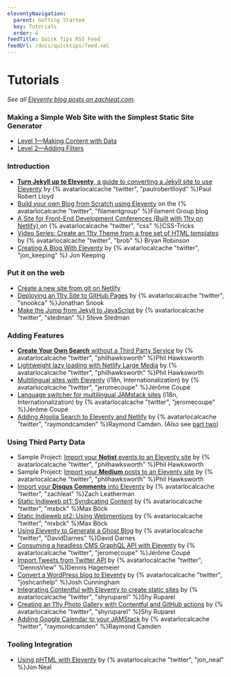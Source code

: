 ```yaml
---
eleventyNavigation:
  parent: Getting Started
  key: Tutorials
  order: 4
feedTitle: Quick Tips RSS Feed
feedUrl: /docs/quicktips/feed.xml
---
```


# Tutorials

_See all [Eleventy blog posts on zachleat.com](https://www.zachleat.com/web/eleventy/)._

### Making a Simple Web Site with the Simplest Static Site Generator

* [Level 1—Making Content with Data](https://www.zachleat.com/web/eleventy-tutorial-level-1/)
* [Level 2—Adding Filters](https://www.zachleat.com/web/eleventy-tutorial-level-2/)

### Introduction

* [**Turn Jekyll up to Eleventy**, a guide to converting a Jekyll site to use Eleventy](https://24ways.org/2018/turn-jekyll-up-to-eleventy/) by {% avatarlocalcache "twitter", "paulrobertlloyd" %}Paul Robert Lloyd
* [Build your own Blog from Scratch using Eleventy](https://www.filamentgroup.com/lab/build-a-blog/) on the {% avatarlocalcache "twitter", "filamentgroup" %}Filament Group blog
* [A Site for Front-End Development Conferences (Built with 11ty on Netlify) ](https://css-tricks.com/a-site-for-front-end-development-conferences-built-with-11ty-on-netlify/) on {% avatarlocalcache "twitter", "css" %}CSS-Tricks
* [Video Series: Create an 11ty Theme from a free set of HTML templates](https://www.youtube.com/playlist?list=PLOSLUtJ_J3rrJ1R1qEf8CCEpV3GgbJGNr) by {% avatarlocalcache "twitter", "brob" %} Bryan Robinson
* [Creating A Blog With Eleventy](https://keepinguptodate.com/pages/2019/06/creating-blog-with-eleventy/) by {% avatarlocalcache "twitter", "jon_keeping" %} Jon Keeping

### Put it on the web

* [Create a new site from git on Netlify](https://app.netlify.com/start)
* [Deploying an 11ty Site to GitHub Pages](https://snook.ca/archives/servers/deploying-11ty-to-gh-pages) by {% avatarlocalcache "twitter", "snookca" %}Jonathan Snook
* [Make the Jump from Jekyll to JavaScript](https://stedman.dev/2020/04/29/make-the-jump-from-jekyll-to-javascript/) by {% avatarlocalcache "twitter", "stedman" %} Steve Stedman

### Adding Features

* [**Create Your Own Search** without a Third Party Service](https://www.hawksworx.com/blog/adding-search-to-a-jamstack-site/) by {% avatarlocalcache "twitter", "philhawksworth" %}Phil Hawksworth
* [Lightweight lazy loading with Netlify Large Media](https://lazy-load-nlm.netlify.com/) by {% avatarlocalcache "twitter", "philhawksworth" %}Phil Hawksworth
* [Multilingual sites with Eleventy](https://www.webstoemp.com/blog/multilingual-sites-eleventy/) (i18n, Internationalization) by {% avatarlocalcache "twitter", "jeromecoupe" %}Jérôme Coupé
* [Language switcher for multilingual JAMstack sites](https://www.webstoemp.com/blog/language-switcher-multilingual-jamstack-sites/) (i18n, Internationalization) by {% avatarlocalcache "twitter", "jeromecoupe" %}Jérôme Coupé
* [Adding Algolia Search to Eleventy and Netlify](https://www.raymondcamden.com/2020/06/24/adding-algolia-search-to-eleventy-and-netlify) by {% avatarlocalcache "twitter", "raymondcamden" %}Raymond Camden. (Also see [part two](https://www.raymondcamden.com/2020/07/01/adding-algolia-search-to-eleventy-and-netlify-part-two))

### Using Third Party Data

* Sample Project: [Import your **Notist** events to an Eleventy site](https://eleventy-notist-example.netlify.app/) by {% avatarlocalcache "twitter", "philhawksworth" %}Phil Hawksworth
* Sample Project: [Import your **Medium** posts to an Eleventy site](https://rss-jamstack.netlify.app/) by {% avatarlocalcache "twitter", "philhawksworth" %}Phil Hawksworth
* [Import your **Disqus Comments** into Eleventy](https://github.com/11ty/eleventy-import-disqus/blob/master/README.md) by {% avatarlocalcache "twitter", "zachleat" %}Zach Leatherman
* [Static Indieweb pt1: Syndicating Content](https://mxb.dev/blog/syndicating-content-to-twitter-with-netlify-functions/) by {% avatarlocalcache "twitter", "mxbck" %}Max Böck
* [Static Indieweb pt2: Using Webmentions](https://mxb.dev/blog/using-webmentions-on-static-sites/) by {% avatarlocalcache "twitter", "mxbck" %}Max Böck
* [Using Eleventy to Generate a Ghost Blog](https://david.darn.es/tutorial/2019/06/01/use-eleventy-to-generate-a-ghost-blog/) by {% avatarlocalcache "twitter", "DavidDarnes" %}David Darnes
* [Consuming a headless CMS GraphQL API with Eleventy](https://www.webstoemp.com/blog/headless-cms-graphql-api-eleventy/) by {% avatarlocalcache "twitter", "jeromecoupe" %}Jérôme Coupé
* [Import Tweets from Twitter API](https://www.d-hagemeier.com/en/articles/embed-twitter/) by {% avatarlocalcache "twitter", "DennisView" %}Dennis Hagemeier
* [Convert a WordPress blog to Eleventy](https://www.joshcanhelp.com/taking-wordpress-to-eleventy/) by {% avatarlocalcache "twitter", "joshcanhelp" %}Josh Cunningham
* [Integrating Contentful with Eleventy to create static sites](https://www.contentful.com/blog/2020/07/28/integrating-contentful-with-eleventy-create-static-sites/) by {% avatarlocalcache "twitter", "shyruparel" %}Shy Ruparel
* [Creating an 11ty Photo Gallery with Contentful and GitHub actions](https://github.com/contentful/11ty-contentful-gallery) by {% avatarlocalcache "twitter", "shyruparel" %}Shy Ruparel
* [Adding Google Calendar to your JAMStack](https://www.raymondcamden.com/2019/11/18/adding-google-calendar-to-your-jamstack) by  {% avatarlocalcache "twitter", "raymondcamden" %}Raymond Camden

### Tooling Integration

* [Using pHTML with Eleventy](https://github.com/phtmlorg/phtml-11ty) by {% avatarlocalcache "twitter", "jon_neal" %}Jon Neal

